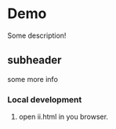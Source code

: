 # Demo

Some description!


## subheader

some more info

### Local development

1. open ii.html in you browser.